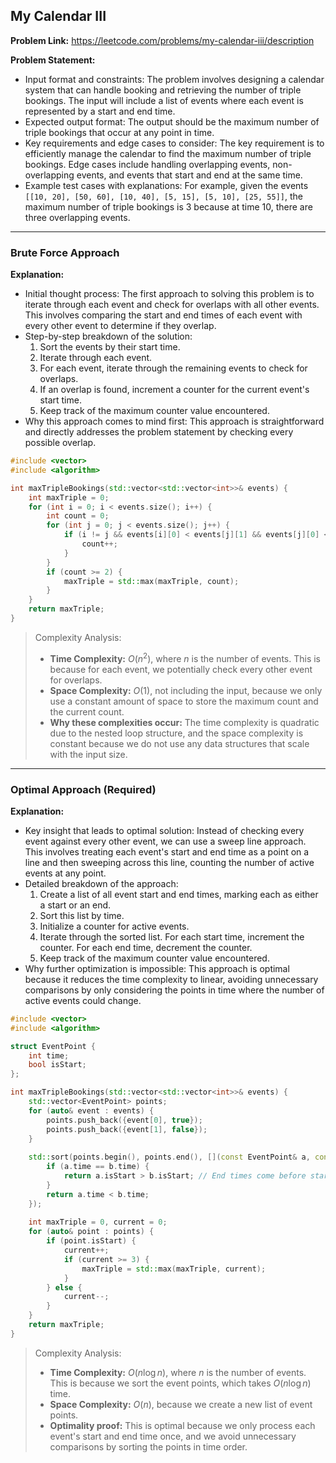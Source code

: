 ## My Calendar III
**Problem Link:** https://leetcode.com/problems/my-calendar-iii/description

**Problem Statement:**
- Input format and constraints: The problem involves designing a calendar system that can handle booking and retrieving the number of triple bookings. The input will include a list of events where each event is represented by a start and end time.
- Expected output format: The output should be the maximum number of triple bookings that occur at any point in time.
- Key requirements and edge cases to consider: The key requirement is to efficiently manage the calendar to find the maximum number of triple bookings. Edge cases include handling overlapping events, non-overlapping events, and events that start and end at the same time.
- Example test cases with explanations: For example, given the events `[[10, 20], [50, 60], [10, 40], [5, 15], [5, 10], [25, 55]]`, the maximum number of triple bookings is 3 because at time 10, there are three overlapping events.

---

### Brute Force Approach
**Explanation:**
- Initial thought process: The first approach to solving this problem is to iterate through each event and check for overlaps with all other events. This involves comparing the start and end times of each event with every other event to determine if they overlap.
- Step-by-step breakdown of the solution:
  1. Sort the events by their start time.
  2. Iterate through each event.
  3. For each event, iterate through the remaining events to check for overlaps.
  4. If an overlap is found, increment a counter for the current event's start time.
  5. Keep track of the maximum counter value encountered.
- Why this approach comes to mind first: This approach is straightforward and directly addresses the problem statement by checking every possible overlap.

```cpp
#include <vector>
#include <algorithm>

int maxTripleBookings(std::vector<std::vector<int>>& events) {
    int maxTriple = 0;
    for (int i = 0; i < events.size(); i++) {
        int count = 0;
        for (int j = 0; j < events.size(); j++) {
            if (i != j && events[i][0] < events[j][1] && events[j][0] < events[i][1]) {
                count++;
            }
        }
        if (count >= 2) {
            maxTriple = std::max(maxTriple, count);
        }
    }
    return maxTriple;
}
```

> Complexity Analysis:
> - **Time Complexity:** $O(n^2)$, where $n$ is the number of events. This is because for each event, we potentially check every other event for overlaps.
> - **Space Complexity:** $O(1)$, not including the input, because we only use a constant amount of space to store the maximum count and the current count.
> - **Why these complexities occur:** The time complexity is quadratic due to the nested loop structure, and the space complexity is constant because we do not use any data structures that scale with the input size.

---

### Optimal Approach (Required)
**Explanation:**
- Key insight that leads to optimal solution: Instead of checking every event against every other event, we can use a sweep line approach. This involves treating each event's start and end time as a point on a line and then sweeping across this line, counting the number of active events at any point.
- Detailed breakdown of the approach:
  1. Create a list of all event start and end times, marking each as either a start or an end.
  2. Sort this list by time.
  3. Initialize a counter for active events.
  4. Iterate through the sorted list. For each start time, increment the counter. For each end time, decrement the counter.
  5. Keep track of the maximum counter value encountered.
- Why further optimization is impossible: This approach is optimal because it reduces the time complexity to linear, avoiding unnecessary comparisons by only considering the points in time where the number of active events could change.

```cpp
#include <vector>
#include <algorithm>

struct EventPoint {
    int time;
    bool isStart;
};

int maxTripleBookings(std::vector<std::vector<int>>& events) {
    std::vector<EventPoint> points;
    for (auto& event : events) {
        points.push_back({event[0], true});
        points.push_back({event[1], false});
    }
    
    std::sort(points.begin(), points.end(), [](const EventPoint& a, const EventPoint& b) {
        if (a.time == b.time) {
            return a.isStart > b.isStart; // End times come before start times if they are equal
        }
        return a.time < b.time;
    });
    
    int maxTriple = 0, current = 0;
    for (auto& point : points) {
        if (point.isStart) {
            current++;
            if (current >= 3) {
                maxTriple = std::max(maxTriple, current);
            }
        } else {
            current--;
        }
    }
    return maxTriple;
}
```

> Complexity Analysis:
> - **Time Complexity:** $O(n \log n)$, where $n$ is the number of events. This is because we sort the event points, which takes $O(n \log n)$ time.
> - **Space Complexity:** $O(n)$, because we create a new list of event points.
> - **Optimality proof:** This is optimal because we only process each event's start and end time once, and we avoid unnecessary comparisons by sorting the points in time order.
